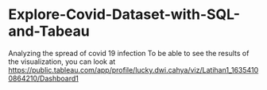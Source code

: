 # Explore-Covid-Dataset-with-SQL-and-Tabeau
Analyzing the spread of covid 19 infection
To be able to see the results of the visualization, you can look at https://public.tableau.com/app/profile/lucky.dwi.cahya/viz/Latihan1_16354100864210/Dashboard1
